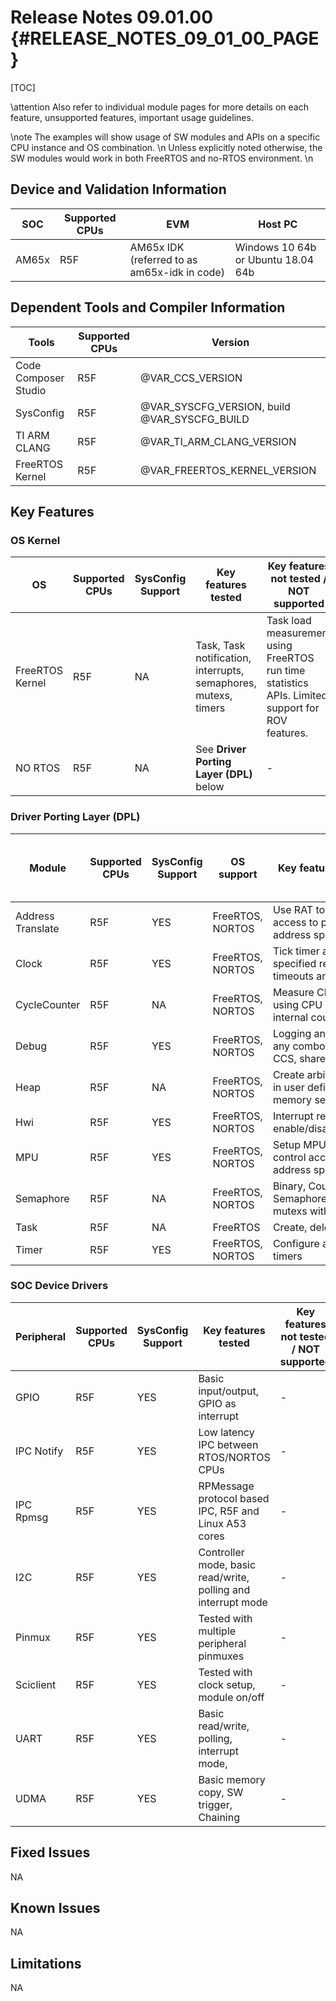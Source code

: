 # Release Notes 09.01.00 {#RELEASE_NOTES_09_01_00_PAGE}

[TOC]

\attention Also refer to individual module pages for more details on each feature, unsupported features, important usage guidelines.

\note The examples will show usage of SW modules and APIs on a specific CPU instance and OS combination. \n
      Unless explicitly noted otherwise, the SW modules would work in both FreeRTOS and no-RTOS environment. \n

## Device and Validation Information

SOC   | Supported CPUs  | EVM                                             | Host PC
------|-----------------|-------------------------------------------------|-----------------------------------
AM65x | R5F             | AM65x IDK (referred to as am65x-idk in code)    | Windows 10 64b or Ubuntu 18.04 64b



## Dependent Tools and Compiler Information

Tools                   | Supported CPUs | Version
------------------------|----------------|-----------------------
Code Composer Studio    | R5F            | @VAR_CCS_VERSION
SysConfig               | R5F            | @VAR_SYSCFG_VERSION, build @VAR_SYSCFG_BUILD
TI ARM CLANG            | R5F            | @VAR_TI_ARM_CLANG_VERSION
FreeRTOS Kernel         | R5F            | @VAR_FREERTOS_KERNEL_VERSION

## Key Features

### OS Kernel

OS              | Supported CPUs  | SysConfig Support | Key features tested                                             | Key features not tested / NOT supported
----------------|-----------------|-------------------|-----------------------------------------------------------------|----------------------------------------
FreeRTOS Kernel | R5F             | NA                | Task, Task notification, interrupts, semaphores, mutexs, timers | Task load measurement using FreeRTOS run time statistics APIs. Limited support for ROV features.
NO RTOS         | R5F             | NA                | See **Driver Porting Layer (DPL)** below                        | -

### Driver Porting Layer (DPL)

Module            | Supported CPUs  | SysConfig Support | OS support       | Key features tested                                           | Key features not tested / NOT supported
------------------|-----------------|-------------------|------------------|---------------------------------------------------------------|----------------------------------------
Address Translate | R5F             | YES               | FreeRTOS, NORTOS | Use RAT to allow M3F access to peripheral address space       | -
Clock             | R5F             | YES               | FreeRTOS, NORTOS | Tick timer at user specified resolution, timeouts and delays  | -
CycleCounter      | R5F             | NA                | FreeRTOS, NORTOS | Measure CPU cycles using CPU specific internal counters       | -
Debug             | R5F             | YES               | FreeRTOS, NORTOS | Logging and assert to any combo of: UART, CCS, shared memory  | -
Heap              | R5F             | NA                | FreeRTOS, NORTOS | Create arbitrary heaps in user defined memory segments        | -
Hwi               | R5F             | YES               | FreeRTOS, NORTOS | Interrupt register, enable/disable/restore                    | -
MPU               | R5F             | YES               | FreeRTOS, NORTOS | Setup MPU and control access to address space                 | -
Semaphore         | R5F             | NA                | FreeRTOS, NORTOS | Binary, Counting Semaphore, recursive mutexs with timeout     | -
Task              | R5F             | NA                | FreeRTOS         | Create, delete tasks                                          | -
Timer             | R5F             | YES               | FreeRTOS, NORTOS | Configure arbitrary timers                                    | -

### SOC Device Drivers

Peripheral        | Supported CPUs  | SysConfig Support | Key features tested                                           | Key features not tested / NOT supported
------------------|-----------------|-------------------|---------------------------------------------------------------|----------------------------------------
GPIO              | R5F             | YES               | Basic input/output, GPIO as interrupt                         | -
IPC Notify        | R5F             | YES               | Low latency IPC between RTOS/NORTOS CPUs                      | -
IPC Rpmsg         | R5F             | YES               | RPMessage protocol based IPC, R5F and Linux A53 cores         | -
I2C               | R5F             | YES               | Controller mode, basic read/write, polling and interrupt mode | -
Pinmux            | R5F             | YES               | Tested with multiple peripheral pinmuxes                      | -
Sciclient         | R5F             | YES               | Tested with clock setup, module on/off                        | -
UART              | R5F             | YES               | Basic read/write, polling, interrupt mode,                    | -
UDMA              | R5F             | YES               | Basic memory copy, SW trigger, Chaining                       | -

## Fixed Issues

NA

## Known Issues

NA

## Limitations

NA
